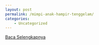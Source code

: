 ```yaml
---
layout: post
permalink: /mimpi-anak-hampir-tenggelam/
categories:
    - Uncategorized
---
```


[Baca Selengkapnya](/09)